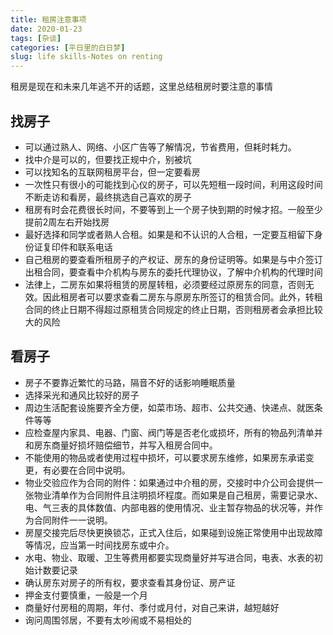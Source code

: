 ```yaml
---
title: 租房注意事项
date: 2020-01-23
tags: [杂谈]
categories: [平日里的白日梦]
slug: life skills-Notes on renting
---
```


租房是现在和未来几年逃不开的话题，这里总结租房时要注意的事情

## 找房子

- 可以通过熟人、网络、小区广告等了解情况，节省费用，但耗时耗力。
- 找中介是可以的，但要找正规中介，别被坑
- 可以找知名的互联网租房平台，但一定要看房
- 一次性只有很小的可能找到心仪的房子，可以先短租一段时间，利用这段时间不断走访和看房，最终挑选自己喜欢的房子
- 租房有时会花费很长时间，不要等到上一个房子快到期的时候才招。一般至少提前2周左右开始找房
- 最好选择和同学或者熟人合租。如果是和不认识的人合租，一定要互相留下身份证复印件和联系电话
- 自己租房的要查看所租房子的产权证、房东的身份证明等。如果是与中介签订出租合同，要查看中介机构与房东的委托代理协议，了解中介机构的代理时间
- 法律上，二房东如果将租赁的房屋转租，必须要经过原房东的同意，否则无效。因此租房者可以要求查看二房东与原房东所签订的租赁合同。此外，转租合同的终止日期不得超过原租赁合同规定的终止日期，否则租房者会承担比较大的风险

## 看房子

- 房子不要靠近繁忙的马路，隔音不好的话影响睡眠质量
- 选择采光和通风比较好的房子
- 周边生活配套设施要齐全方便，如菜市场、超市、公共交通、快递点、就医条件等等
- 应检查屋内家具、电器、门窗、阀门等是否老化或损坏，所有的物品列清单并和房东商量好损坏赔偿细节，并写入租房合同中。
- 不能使用的物品或者使用过程中损坏，可以要求房东维修，如果房东承诺变更，有必要在合同中说明。
- 物业交验应作为合同的附件：如果通过中介租的房，交接时中介公司会提供一张物业清单作为合同附件且注明损坏程度。而如果是自己租房，需要记录水、电、气三表的具体数值、内部电器的使用情况、业主暂存物品的状况等，并作为合同附件一一说明。
- 房屋交接完后尽快更换锁芯，正式入住后，如果碰到设施正常使用中出现故障等情况，应当第一时间找房东或中介。
- 水电、物业、取暖、卫生等费用都要实现商量好并写进合同，电表、水表的初始计数要记录
- 确认房东对房子的所有权，要求查看其身份证、房产证
- 押金支付要慎重，一般是一个月
- 商量好付房租的周期，年付、季付或月付，对自己来讲，越短越好
- 询问周围邻居，不要有太吵闹或不易相处的